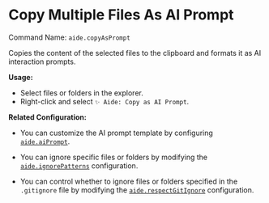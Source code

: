 # Copy Multiple Files As AI Prompt

Command Name: `aide.copyAsPrompt`

Copies the content of the selected files to the clipboard and formats it as AI interaction prompts.

**Usage:**

- Select files or folders in the explorer.
- Right-click and select `✨ Aide: Copy as AI Prompt`.

**Related Configuration:**

- You can customize the AI prompt template by configuring [`aide.aiPrompt`](../configuration/ai-prompt.md).

- You can ignore specific files or folders by modifying the [`aide.ignorePatterns`](../configuration/ignore-patterns.md) configuration.

- You can control whether to ignore files or folders specified in the `.gitignore` file by modifying the [`aide.respectGitIgnore`](../configuration/respect-git-ignore.md) configuration.

